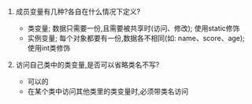 1. 成员变量有几种?各自在什么情况下定义?
    - 类变量; 数据只需要一份,且需要被共享时(访问、修改); 使用static修饰
    - 实例变量; 每个对象都要有一份,数据各不相同(如: name、score、age); 使用int类修饰

2. 访问自己类中的类变量,是否可以省略类名不写?
    - 可以的
    - 在某个类中访问其他类里的类变量时,必须带类名访问
